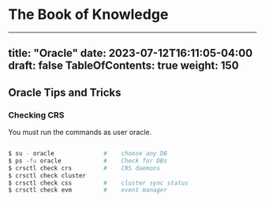 # The Book of Knowledge

---
title: "Oracle"
date: 2023-07-12T16:11:05-04:00
draft: false
TableOfContents: true
weight: 150
---

## Oracle Tips and Tricks

### Checking CRS

You must run the commands as user oracle.

``` bash

$ su - oracle              #    choose any DB
$ ps -fu oracle            #    Check for DBs
$ crsctl check crs         #    CRS daemons
$ crsctl check cluster
$ crsctl check css         #    cluster sync status
$ crsctl check evm         #    event manager

```

[//]: # ( vim: set ai et nu sts=2 sw=2 ts=2 tw=78 filetype=markdown :)
